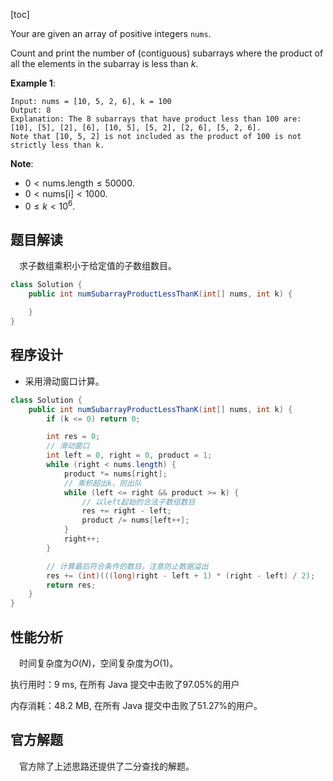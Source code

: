 [toc]

Your are given an array of positive integers `nums`.

Count and print the number of (contiguous) subarrays where the product of all the elements in the subarray is less than $k$.



**Example 1**:

```
Input: nums = [10, 5, 2, 6], k = 100
Output: 8
Explanation: The 8 subarrays that have product less than 100 are: [10], [5], [2], [6], [10, 5], [5, 2], [2, 6], [5, 2, 6].
Note that [10, 5, 2] is not included as the product of 100 is not strictly less than k.
```


**Note**:

* $0 < \text{nums.length} \le 50000$.
* $0 < \text{nums[i]} < 1000$.
* $0 \le k < 10^6$.



## 题目解读

&emsp;求子数组乘积小于给定值的子数组数目。

```java
class Solution {
    public int numSubarrayProductLessThanK(int[] nums, int k) {

    }
}
```

## 程序设计

* 采用滑动窗口计算。

```java
class Solution {
    public int numSubarrayProductLessThanK(int[] nums, int k) {
        if (k <= 0) return 0;

        int res = 0;
        // 滑动窗口
        int left = 0, right = 0, product = 1;
        while (right < nums.length) {
            product *= nums[right];
            // 乘积超出k，则出队
            while (left <= right && product >= k) {
                // 以left起始的合法子数组数目
                res += right - left;
                product /= nums[left++];
            }
            right++;
        }

        // 计算最后符合条件的数目，注意防止数据溢出
        res += (int)(((long)right - left + 1) * (right - left) / 2);
        return res;
    }
}
```

## 性能分析

&emsp;时间复杂度为$O(N)$，空间复杂度为$O(1)$。

执行用时：9 ms, 在所有 Java 提交中击败了97.05%的用户

内存消耗：48.2 MB, 在所有 Java 提交中击败了51.27%的用户。

## 官方解题

&emsp;官方除了上述思路还提供了二分查找的解题。
